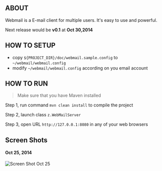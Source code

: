 ## ABOUT

Webmail is a E-mail client for multiple users. It's easy to use and powerful.


Next release would be __v0.1__ at __Oct 30,2014__

## HOW TO SETUP

- copy `${PROJECT_DIR}/doc/webmail.sample.config` to `~/webmail/webmail.config`
- modify `~/webmail/webmail.config` according on you email account

## HOW TO RUN


> Make sure that you have Maven installed


Step 1, run command `mvn clean install` to compile the project

Step 2, launch class `z.WebMailServer`

Step 3, open URL `http://127.0.0.1:8080` in any of your web browsers


## Screen Shots

#### Oct 25, 2014
![Screen Shot Oct 25](https://bytebucket.org/haibxz/webmail/raw/7d2ccdfdf7bea968fe9580d910e8bb988bdcbea2/doc/screenshot-01.png?token=23e9529b409e7d0d45ddbc7c3eda8d4c55c1dd84)
